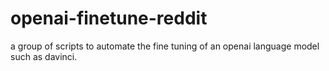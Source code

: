 # openai-finetune-reddit
a group of scripts to automate the fine tuning of an openai language model such as davinci.
